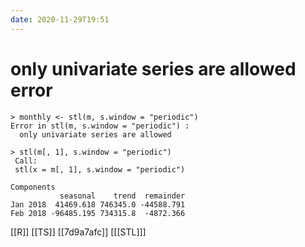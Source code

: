 ```yaml
---
date: 2020-11-29T19:51
---
```


# only univariate series are allowed error

    > monthly <- stl(m, s.window = "periodic")
    Error in stl(m, s.window = "periodic") : 
      only univariate series are allowed
      
    > stl(m[, 1], s.window = "periodic")
     Call:
     stl(x = m[, 1], s.window = "periodic")

    Components
               seasonal    trend  remainder
    Jan 2018  41469.618 746345.0 -44588.791
    Feb 2018 -96485.195 734315.8  -4872.366
    
[[R]]
[[TS]]
[[7d9a7afc]]
[[[STL]]]

